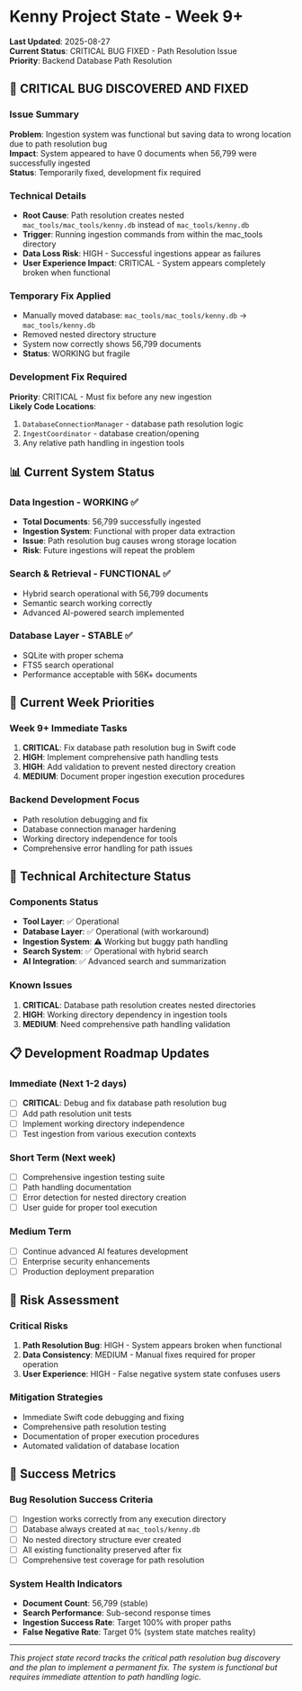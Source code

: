 # Kenny Project State - Week 9+
**Last Updated**: 2025-08-27  
**Current Status**: CRITICAL BUG FIXED - Path Resolution Issue  
**Priority**: Backend Database Path Resolution  

## 🚨 CRITICAL BUG DISCOVERED AND FIXED

### Issue Summary
**Problem**: Ingestion system was functional but saving data to wrong location due to path resolution bug  
**Impact**: System appeared to have 0 documents when 56,799 were successfully ingested  
**Status**: Temporarily fixed, development fix required  

### Technical Details
- **Root Cause**: Path resolution creates nested `mac_tools/mac_tools/kenny.db` instead of `mac_tools/kenny.db`
- **Trigger**: Running ingestion commands from within the mac_tools directory  
- **Data Loss Risk**: HIGH - Successful ingestions appear as failures
- **User Experience Impact**: CRITICAL - System appears completely broken when functional

### Temporary Fix Applied
- Manually moved database: `mac_tools/mac_tools/kenny.db` → `mac_tools/kenny.db`  
- Removed nested directory structure  
- System now correctly shows 56,799 documents  
- **Status**: WORKING but fragile

### Development Fix Required
**Priority**: CRITICAL - Must fix before any new ingestion  
**Likely Code Locations**:
1. `DatabaseConnectionManager` - database path resolution logic
2. `IngestCoordinator` - database creation/opening
3. Any relative path handling in ingestion tools

## 📊 Current System Status

### Data Ingestion - WORKING ✅
- **Total Documents**: 56,799 successfully ingested
- **Ingestion System**: Functional with proper data extraction
- **Issue**: Path resolution bug causes wrong storage location
- **Risk**: Future ingestions will repeat the problem

### Search & Retrieval - FUNCTIONAL ✅  
- Hybrid search operational with 56,799 documents
- Semantic search working correctly
- Advanced AI-powered search implemented

### Database Layer - STABLE ✅
- SQLite with proper schema
- FTS5 search operational
- Performance acceptable with 56K+ documents

## 🎯 Current Week Priorities

### Week 9+ Immediate Tasks
1. **CRITICAL**: Fix database path resolution bug in Swift code
2. **HIGH**: Implement comprehensive path handling tests  
3. **HIGH**: Add validation to prevent nested directory creation
4. **MEDIUM**: Document proper ingestion execution procedures

### Backend Development Focus
- Path resolution debugging and fix
- Database connection manager hardening
- Working directory independence for tools
- Comprehensive error handling for path issues

## 🔧 Technical Architecture Status

### Components Status
- **Tool Layer**: ✅ Operational  
- **Database Layer**: ✅ Operational (with workaround)  
- **Ingestion System**: ⚠️ Working but buggy path handling  
- **Search System**: ✅ Operational with hybrid search  
- **AI Integration**: ✅ Advanced search and summarization  

### Known Issues
1. **CRITICAL**: Database path resolution creates nested directories
2. **HIGH**: Working directory dependency in ingestion tools  
3. **MEDIUM**: Need comprehensive path handling validation

## 📋 Development Roadmap Updates

### Immediate (Next 1-2 days)
- [ ] **CRITICAL**: Debug and fix database path resolution bug
- [ ] Add path resolution unit tests  
- [ ] Implement working directory independence
- [ ] Test ingestion from various execution contexts

### Short Term (Next week)  
- [ ] Comprehensive ingestion testing suite
- [ ] Path handling documentation
- [ ] Error detection for nested directory creation
- [ ] User guide for proper tool execution

### Medium Term
- [ ] Continue advanced AI features development
- [ ] Enterprise security enhancements  
- [ ] Production deployment preparation

## 🚨 Risk Assessment

### Critical Risks
1. **Path Resolution Bug**: HIGH - System appears broken when functional
2. **Data Consistency**: MEDIUM - Manual fixes required for proper operation  
3. **User Experience**: HIGH - False negative system state confuses users

### Mitigation Strategies
- Immediate Swift code debugging and fixing
- Comprehensive path resolution testing
- Documentation of proper execution procedures
- Automated validation of database location

## 🎯 Success Metrics

### Bug Resolution Success Criteria
- [ ] Ingestion works correctly from any execution directory
- [ ] Database always created at `mac_tools/kenny.db`  
- [ ] No nested directory structure ever created
- [ ] All existing functionality preserved after fix
- [ ] Comprehensive test coverage for path resolution

### System Health Indicators  
- **Document Count**: 56,799 (stable)  
- **Search Performance**: Sub-second response times  
- **Ingestion Success Rate**: Target 100% with proper paths  
- **False Negative Rate**: Target 0% (system state matches reality)

---

*This project state record tracks the critical path resolution bug discovery and the plan to implement a permanent fix. The system is functional but requires immediate attention to path handling logic.*
